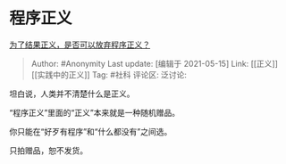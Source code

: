# 程序正义
[为了结果正义，是否可以放弃程序正义？](https://www.zhihu.com/question/26077409/answer/1853071482)

> Author: #Anonymity
> Last update: [编辑于 2021-05-15]
> Link: [[正义]] [[实践中的正义]]
> Tag: #社科
> 评论区:
> 泛讨论:

坦白说，人类并不清楚什么是正义。

“程序正义”里面的“正义”本来就是一种随机赠品。

你只能在“好歹有程序”和“什么都没有”之间选。

只拍赠品，恕不发货。
